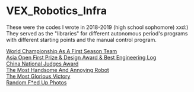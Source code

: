 # VEX_Robotics_Infra
These were the codes I wrote in 2018-2019 (high school sophomore) xxd:) They served as the "libraries" for different autonomous period's programs with different starting points and the manual control program.

[World Championship As A First Season Team](https://drive.google.com/drive/folders/17T3aQ_AGz_UQ_2OWVD0sueTegPNujXqW) <br />
[Asia Open First Prize & Design Award & Best Engineering Log](https://drive.google.com/drive/folders/1cK0AcWcnEU1R8HOiOzJBvAz1Ug74kbcl) <br />
[China National Judges Award](https://drive.google.com/file/d/1YSzAkV5FKC9Z7Ly5qJovW222DilkGpb4/view?usp=sharing) <br />
[The Most Handsome And Annoying Robot](https://drive.google.com/file/d/1A9roT6YIeivRQWvoH9JaEPYMVkVFMNGa/view?usp=sharing) <br />
[The Most Glorious Victory](https://drive.google.com/file/d/1KpEaHt43L2izwRL9tiGia2JukttBsiCR/view?usp=sharing) <br />
[Random F*ed Up Photos](https://drive.google.com/drive/folders/1KZlviON2o4FcYhfINhAH63y52Y9EKeIc)